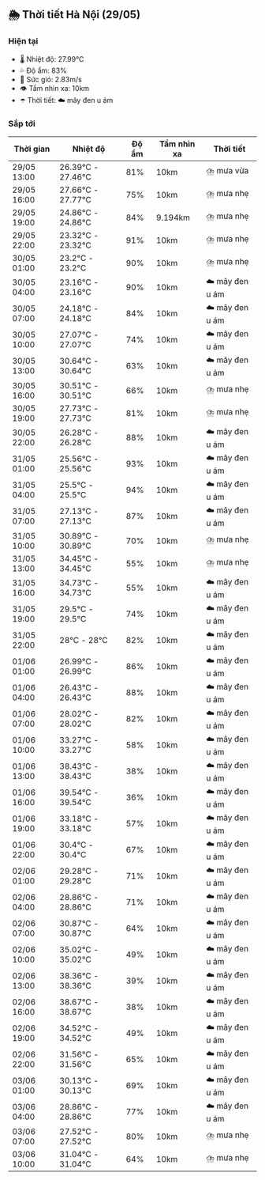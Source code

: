 ## 🌦️ Thời tiết Hà Nội (29/05)

### Hiện tại

- 🌡️ Nhiệt độ: 27.99℃
- 💦 Độ ẩm: 83%
- 💨 Sức gió: 2.83m/s
- 👁️ Tầm nhìn xa: 10km
- ☂️ Thời tiết: ☁️ mây đen u ám

### Sắp tới

| Thời gian | Nhiệt độ | Độ ẩm | Tầm nhìn xa | Thời tiết |
| --- | --- | --- | --- | --- |
| 29/05 13:00 | 26.39℃ - 27.46℃ | 81% | 10km | ⛈️ mưa vừa |
| 29/05 16:00 | 27.66℃ - 27.77℃ | 75% | 10km | ⛈️ mưa nhẹ |
| 29/05 19:00 | 24.86℃ - 24.86℃ | 84% | 9.194km | ⛈️ mưa nhẹ |
| 29/05 22:00 | 23.32℃ - 23.32℃ | 91% | 10km | ⛈️ mưa nhẹ |
| 30/05 01:00 | 23.2℃ - 23.2℃ | 90% | 10km | ⛈️ mưa nhẹ |
| 30/05 04:00 | 23.16℃ - 23.16℃ | 90% | 10km | ☁️ mây đen u ám |
| 30/05 07:00 | 24.18℃ - 24.18℃ | 84% | 10km | ☁️ mây đen u ám |
| 30/05 10:00 | 27.07℃ - 27.07℃ | 74% | 10km | ☁️ mây đen u ám |
| 30/05 13:00 | 30.64℃ - 30.64℃ | 63% | 10km | ☁️ mây đen u ám |
| 30/05 16:00 | 30.51℃ - 30.51℃ | 66% | 10km | ⛈️ mưa nhẹ |
| 30/05 19:00 | 27.73℃ - 27.73℃ | 81% | 10km | ⛈️ mưa nhẹ |
| 30/05 22:00 | 26.28℃ - 26.28℃ | 88% | 10km | ☁️ mây đen u ám |
| 31/05 01:00 | 25.56℃ - 25.56℃ | 93% | 10km | ☁️ mây đen u ám |
| 31/05 04:00 | 25.5℃ - 25.5℃ | 94% | 10km | ☁️ mây đen u ám |
| 31/05 07:00 | 27.13℃ - 27.13℃ | 87% | 10km | ☁️ mây đen u ám |
| 31/05 10:00 | 30.89℃ - 30.89℃ | 70% | 10km | ⛈️ mưa nhẹ |
| 31/05 13:00 | 34.45℃ - 34.45℃ | 55% | 10km | ⛈️ mưa nhẹ |
| 31/05 16:00 | 34.73℃ - 34.73℃ | 55% | 10km | ☁️ mây đen u ám |
| 31/05 19:00 | 29.5℃ - 29.5℃ | 74% | 10km | ☁️ mây đen u ám |
| 31/05 22:00 | 28℃ - 28℃ | 82% | 10km | ☁️ mây đen u ám |
| 01/06 01:00 | 26.99℃ - 26.99℃ | 86% | 10km | ☁️ mây đen u ám |
| 01/06 04:00 | 26.43℃ - 26.43℃ | 88% | 10km | ☁️ mây đen u ám |
| 01/06 07:00 | 28.02℃ - 28.02℃ | 82% | 10km | ☁️ mây đen u ám |
| 01/06 10:00 | 33.27℃ - 33.27℃ | 58% | 10km | ☁️ mây đen u ám |
| 01/06 13:00 | 38.43℃ - 38.43℃ | 38% | 10km | ☁️ mây đen u ám |
| 01/06 16:00 | 39.54℃ - 39.54℃ | 36% | 10km | ☁️ mây đen u ám |
| 01/06 19:00 | 33.18℃ - 33.18℃ | 57% | 10km | ☁️ mây đen u ám |
| 01/06 22:00 | 30.4℃ - 30.4℃ | 67% | 10km | ☁️ mây đen u ám |
| 02/06 01:00 | 29.28℃ - 29.28℃ | 71% | 10km | ☁️ mây đen u ám |
| 02/06 04:00 | 28.86℃ - 28.86℃ | 71% | 10km | ☁️ mây đen u ám |
| 02/06 07:00 | 30.87℃ - 30.87℃ | 64% | 10km | ☁️ mây đen u ám |
| 02/06 10:00 | 35.02℃ - 35.02℃ | 49% | 10km | ☁️ mây đen u ám |
| 02/06 13:00 | 38.36℃ - 38.36℃ | 39% | 10km | ☁️ mây đen u ám |
| 02/06 16:00 | 38.67℃ - 38.67℃ | 38% | 10km | ☁️ mây đen u ám |
| 02/06 19:00 | 34.52℃ - 34.52℃ | 49% | 10km | ☁️ mây đen u ám |
| 02/06 22:00 | 31.56℃ - 31.56℃ | 65% | 10km | ☁️ mây đen u ám |
| 03/06 01:00 | 30.13℃ - 30.13℃ | 69% | 10km | ☁️ mây đen u ám |
| 03/06 04:00 | 28.86℃ - 28.86℃ | 77% | 10km | ☁️ mây đen u ám |
| 03/06 07:00 | 27.52℃ - 27.52℃ | 80% | 10km | ⛈️ mưa nhẹ |
| 03/06 10:00 | 31.04℃ - 31.04℃ | 64% | 10km | ⛈️ mưa nhẹ |
